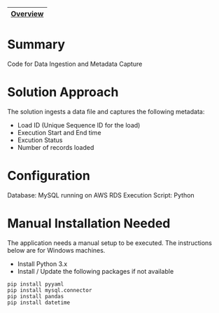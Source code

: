 | [Overview](/README.md) 
|----|

# Summary
Code for Data Ingestion and Metadata Capture

# Solution Approach
The solution ingests a data file and captures the following metadata:
- Load ID (Unique Sequence ID for the load)
- Execution Start and End time
- Excution Status
- Number of records loaded

# Configuration
Database: MySQL running on AWS RDS
Execution Script: Python

# Manual Installation Needed

The application needs a manual setup to be executed. The instructions below are for Windows machines.

- Install Python 3.x 
- Install / Update the following packages if not available

```
pip install pyyaml
pip install mysql.connector
pip install pandas
pip install datetime
```


